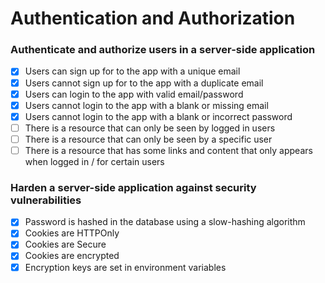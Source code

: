 # Authentication and Authorization

### Authenticate and authorize users in a server-side application
* [x] Users can sign up for to the app with a unique email
* [x] Users cannot sign up for to the app with a duplicate email
* [x] Users can login to the app with valid email/password
* [x] Users cannot login to the app with a blank or missing email
* [x] Users cannot login to the app with a blank or incorrect password
* [ ] There is a resource that can only be seen by logged in users
* [ ] There is a resource that can only be seen by a specific user
* [ ] There is a resource that has some links and content that only appears when logged in / for certain users

### Harden a server-side application against security vulnerabilities
* [x] Password is hashed in the database using a slow-hashing algorithm
* [x] Cookies are HTTPOnly
* [x] Cookies are Secure
* [x] Cookies are encrypted
* [x] Encryption keys are set in environment variables